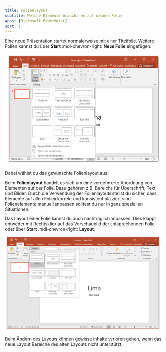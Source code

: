 ```yaml
---
title: Folienlayout
subtitle: Welche Elemente braucht es auf meiner Folie
apps: [Microsoft PowerPoint]
sort: 1
---
```




Eine neue Präsentation startet normalerweise mit einer Titelfolie. Weitere Folien kannst du über __Start__ :mdi-chevron-right: __Neue Folie__ eingefügen.

![Folie einfügen und Layout wählen](./images/folie-einfuegen.png)

Dabei wählst du das gewünschte Folienlayout aus.

Beim **Folienlayout** handelt es sich um eine vordefinierte Anordnung von Elementen auf der Folie. Dazu gehören z.B. Bereiche für Überschrift, Text und Bilder. Durch die Verwendung der Folienlayouts stellst du sicher, dass Elemente auf allen Folien korrekt und konsistent platziert sind. Folienelemente manuell anpassen solltest du nur in ganz speziellen Situationen.

Das Layout einer Folie kannst du auch nachträglich anpassen. Dies klappt entweder mit Rechtsklick auf das Vorschaubild der entsprechenden Folie oder über __Start__ :mdi-chevron-right: __Layout__.

![Layout einer Folie ändern](./images/folienlayout.png)

Beim Ändern des Layouts können gewisse Inhalte verloren gehen, wenn das neue Layout Bereiche des alten Layouts nicht unterstützt,
